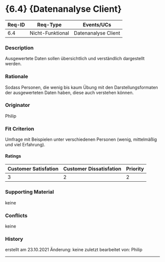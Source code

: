 # {6.4} {Datenanalyse Client}

| Req-ID |  Req-Type        | Events/UCs          |
|--------|------------------|---------------------|
| 6.4    | Nicht-Funktional | Datenanalyse Client |

### Description
Ausgewertete Daten sollen übersichtlich und verständlich dargestellt werden.

### Rationale
Sodass Personen, die wenig bis kaum Übung mit den Darstellungsformaten der ausgewerteten Daten haben, diese auch verstehen können. 

### Originator
Philip

### Fit Criterion
Umfrage mit Beispielen unter verschiedenen Personen (wenig, mittelmäßig und viel Erfahrung). 

#### Ratings
| Customer Satisfation | Customer Dissatisfation | Priority |
|----------------------|-------------------------|----------|
| 3                    | 2                       | 2        |

### Supporting Material
keine

### Conflicts
keine

### History
erstellt am 23.10.2021
Änderung: keine
zuletzt bearbeitet von: Philip

---
